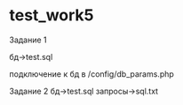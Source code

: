 # test_work5

Задание 1

бд->test.sql

подключение к бд в /config/db_params.php

Задание 2
бд->test.sql
запросы->sql.txt
